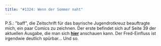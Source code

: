 ```yaml
---
title: "#1324: Wenn der Sommer naht"
---
```


P.S.:
"baff", die Zeitschrift für das bayrische Jugendrotkreuz beauftragte mich, ein paar Comics zu zeichnen. Der erste befindet sich auf Seite 39 der aktuellen Ausgabe, die man sich <a href="http://www.jrk.brk.de/html/publikationen/detail.php?baff=baff-1-2009"><strong>hier</strong></a> anschauen kann. 
Der Fred-Einfluss ist irgendwie deutlich spürbar...
Und so.
